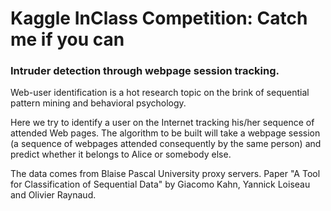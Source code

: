 <h1>Kaggle InClass Competition: Catch me if you can</h1>
<h3>Intruder detection through webpage session tracking.</h3>

Web-user identification is a hot research topic on the brink of sequential pattern mining and behavioral psychology.

Here we try to identify a user on the Internet tracking his/her sequence of attended Web pages. The algorithm to be built will take a webpage session (a sequence of webpages attended consequently by the same person) and predict whether it belongs to Alice or somebody else.

The data comes from Blaise Pascal University proxy servers. Paper "A Tool for Classification of Sequential Data" by Giacomo Kahn, Yannick Loiseau and Olivier Raynaud.
